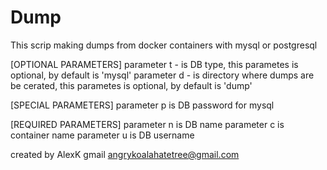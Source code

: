 # Dump

This scrip making dumps from docker containers with mysql or postgresql

[OPTIONAL PARAMETERS]
parameter t - is DB type, this parametes is optional, by default is 'mysql'
parameter d - is directory where dumps are be cerated, this parametes is optional, by default is 'dump'

[SPECIAL PARAMETERS]
parameter p is DB password for mysql

[REQUIRED PARAMETERS]
parameter n is DB name
parameter c is container name
parameter u is DB username

created by AlexK 
gmail angrykoalahatetree@gmail.com